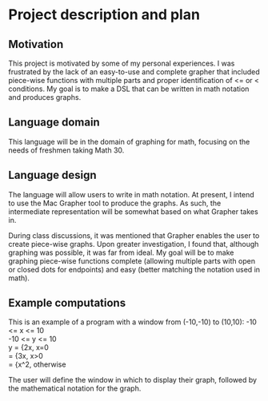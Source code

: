# Project description and plan

## Motivation
This project is motivated by some of my personal experiences. I was frustrated
by the lack of an easy-to-use and complete grapher that included piece-wise
functions with multiple parts and proper identification of <= or < conditions.
My goal is to make a DSL that can be written in math notation and produces
graphs.

## Language domain
This language will be in the domain of graphing for math, focusing on the
needs of freshmen taking Math 30. 

## Language design
The language will allow users to write in math notation. At present, I intend
to use the Mac Grapher tool to produce the graphs. As such, the intermediate
representation will be somewhat based on what Grapher takes in.

During class discussions, it was mentioned that Grapher enables the user to 
create piece-wise graphs. Upon greater investigation, I found that, although
graphing was possible, it was far from ideal. My goal will be to make graphing
piece-wise functions complete (allowing multiple parts with open or closed dots
for endpoints) and easy (better matching the notation used in math).

## Example computations

This is an example of a program with a window from (-10,-10) to (10,10):
-10 <= x <= 10    
-10 <= y <= 10    
y = {2x, x=0    
  = {3x, x>0    
  = {x^2, otherwise    

The user will define the window in which to display their graph, followed by
the mathematical notation for the graph. 

